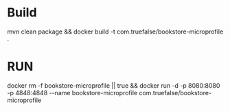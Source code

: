 # Build
mvn clean package && docker build -t com.truefalse/bookstore-microprofile .

# RUN

docker rm -f bookstore-microprofile || true && docker run -d -p 8080:8080 -p 4848:4848 --name bookstore-microprofile com.truefalse/bookstore-microprofile 